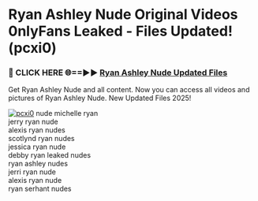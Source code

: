 # Ryan Ashley Nude Original Videos 0nlyFans Leaked - Files Updated! (pcxi0)

<h3>🔴 CLICK HERE 🌐==►► <a href="https://tinyurl.com/yrmya6cz" rel="nofollow">Ryan Ashley Nude Updated Files</a></h3>

Get Ryan Ashley Nude and all content. Now you can access all videos and pictures of Ryan Ashley Nude. New Updated Files 2025!

[![pcxi0](https://i.imgur.com/FMdXYCs.gif)](https://tinyurl.com/yrmya6cz)
nude michelle ryan<br>
jerry ryan nude<br>
alexis ryan nudes<br>
scotlynd ryan nudes<br>
jessica ryan nude<br>
debby ryan leaked nudes<br>
ryan ashley nudes<br>
jerri ryan nude<br>
alexis ryan nude<br>
ryan serhant nudes